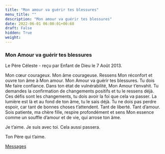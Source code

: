 ```yaml
---
title: "Mon amour va guérir tes blessures"
menu_title: ""
description: "Mon amour va guérir tes blessures"
date: 2022-06-01 06:00:01+00:68
draft: False
hidden: True
weight:
---
```

### Mon Amour va guérir tes blessures

Le Père Céleste - reçu par Enfant de Dieu le 7 Août 2013.

Mon cœur courageux. Mon âme courageuse. Ressens Mon réconfort et ouvre ton âme à Mon amour. Mon Amour va guérir tes blessures. Tu dois Me faire confiance. Dans ton état de vulnérabilité, Mon Amour t’envahit. Tu demandes la confirmation de changements positifs et tu le ressens déjà. Ces défis sont les changements, tu dois avoir la foi que cela va passer. La lumière est là et au fond de ton âme, tu le sais déjà. Tu ne dois pas perdre espoir, car tant de bonnes choses t’attendent. Tant de liberté. Tant d’amour. Sois patiente, ma chère fille, respire profondément et sens Mon essence comme un souffle d’amour et de vie, qui arrose ton âme.

Je t’aime. Je suis avec toi. Cela aussi passera.

Ton Père qui t’aime.

[Messages](/fr-contemporary-messages/fr-contemporary-messages-by-date-order/fr-contemporary-messages-2013)
